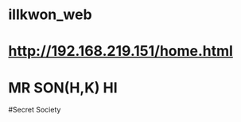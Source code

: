 # illkwon_web
# http://192.168.219.151/home.html
# MR SON(H,K) HI

































































































#Secret Society
